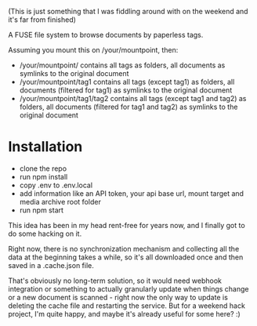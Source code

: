 (This is just something that I was fiddling around with on the weekend and it's far from finished)

A FUSE file system to browse documents by paperless tags.

Assuming you mount this on /your/mountpoint, then:

*  /your/mountpoint/ contains all tags as folders, all documents as symlinks to the original document
*  /your/mountpoint/tag1 contains all tags (except tag1) as folders, all documents (filtered for tag1) as symlinks to the original document
*  /your/mountpoint/tag1/tag2 contains all tags (except tag1 and tag2) as folders, all documents (filtered for tag1 and tag2) as symlinks to the original document

# Installation

* clone the repo
* run npm install
* copy .env to .env.local
* add information like an API token, your api base url, mount target and media archive root folder
* run npm start

This idea has been in my head rent-free for years now, and I finally got to do some hacking on it.

Right now, there is no synchronization mechanism and collecting all the data at the beginning takes a while, so it's all downloaded once and then saved in a .cache.json file.

That's obviously no long-term solution, so it would need webhook integration or something to actually granularly update when things change or a new document is scanned - right now the only way to update is deleting the cache file and restarting the service. 
But for a weekend hack project, I'm quite happy, and maybe it's already useful for some here? :)
